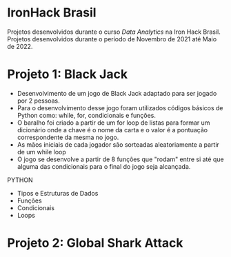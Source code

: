 # IronHack Brasil
Projetos desenvolvidos durante o curso _Data Analytics_ na Iron Hack Brasil.
Projetos desenvolvidos durante o período de Novembro de 2021 até Maio de 2022.

# Projeto 1: Black Jack
  - Desenvolvimento de um jogo de Black Jack adaptado para ser jogado por 2 pessoas.
  - Para o desenvolvimento desse jogo foram utilizados códigos básicos de Python como: while, for, condicionais e funções.
  - O baralho foi criado a partir de um for loop de listas para formar um dicionário onde a chave é o nome da carta e o valor é a pontuação correspondente da mesma no jogo.
  - As mãos iniciais de cada jogador são sorteadas aleatoriamente a partir de um while loop
  - O jogo se desenvolve a partir de 8 funções que "rodam" entre si até que alguma das condicionais para o final do jogo seja alcançada.

PYTHON
  - Tipos e Estruturas de Dados
  - Funções
  - Condicionais
  - Loops

# Projeto 2: Global Shark Attack


